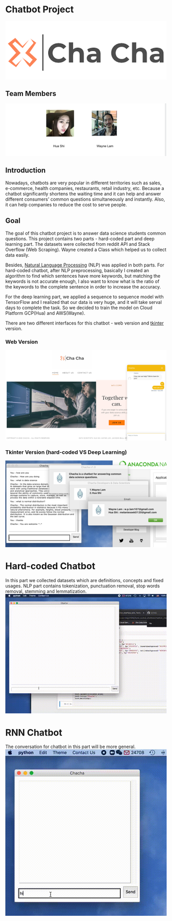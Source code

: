 # Chatbot Project
![images/chacha.png](images/chacha.png)
## Team Members
![images/team_members.png](images/team_members.png)
## Introduction
Nowadays, chatbots are very popular in different territories such as sales, e-commerce, health companies, restaurants, retail industry, etc. Because a chatbot significantly shortens the waiting time and it can help and answer different consumers' common questions simultaneously and instantly. Also, it can help companies to reduce the cost to serve people.
## Goal
The goal of this chatbot project is to answer data science students common questions. This project contains two parts - hard-coded part and deep learning part.
The datasets were collected from reddit API and Stack Overflow (Web Scraping). Wayne created a Class which helped us to collect data easily.

 Besides, [Natural Language Processing](https://en.wikipedia.org/wiki/Natural_language_processing) (NLP) was applied in both parts. 
For hard-coded chatbot, after NLP preprocessing, basically I created an algorithm to find which sentences have more keywords, but matching the keywords is not accurate enough, I also want to know what is the ratio of the keywords to the complete sentence in order to increase the accuracy. 

For the deep learning part, we applied a sequence to sequence model with TensorFlow and I realized that our data is very huge, and it will take serval days to complete the task. So we decided to train the model on Cloud Platform GCP(Hua) and AWS(Wayne). 


There are two different interfaces for this chatbot - web version and [tkinter](https://docs.python.org/3/library/tkinter.html) version.
### Web Version
![images/web_version.png](images/web_version.png)
### Tkinter Version (hard-coded VS Deep Learning)
![images/tkinter_version.png](images/tkinter_version.png)

# Hard-coded Chatbot
In this part we collected datasets which are definitions, concepts and fixed usages. NLP part contains tokenization, punctuation removal, stop words removal, stemming and lemmatization.  
![images/hard_coded.gif](images/hard_coded.gif)
# RNN Chatbot
The conversation for chatbot in this part will be more general. 
![images/deep_learning.gif](images/deep_learning.gif)
